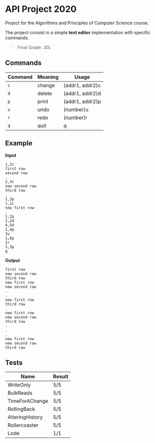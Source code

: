 
# API Project 2020

Project for the Algorithms and Principles of Computer Science course.

The project consist in a simple **text editor** implementation with specific commands.

>Final Grade: 30L

## Commands
| Command      | Meaning | Usage|
| ----------- | ----------- | -------|
| `c` | change | (addr1, addr2)c |
| `d` | delete | (addr1, addr2)d |
| `p` | print | (addr1, addr2)p|
| `u` | undo | (number)u |
| `r` | redo | (number)r |
| `q` | quit | q |

## Example

**Input**
```
1,2c
first row
second row
.
2,3c
new second row
third row
.
1,3p
1,1c
new first row
.
1,2p
2,2d
4,5d
1,4p
3u
1,6p
1r
1,3p
q

```

**Output**
```
first row
new second row
third row
new first row
new second row
.
.
new first row
third row
.
new first row
new second row
third row
.
.
.
new first row
new second row
third row
```



## Tests
| Name      | Result |
| ----------- | ----------- |
| WriteOnly | 5/5 |
| BulkReads | 5/5 |
| TimeForAChange | 5/5 |
| RollingBack | 5/5 |
| AlteringHistory | 5/5 |
| Rollercoaster | 5/5 |
| Lode | 1/1 |

